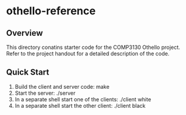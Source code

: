 othello-reference
=================

Overview
--------

This directory conatins starter code for the COMP3130 Othello
project. Refer to the project handout for a detailed description of
the code.

Quick Start
-----------

1. Build the client and server code:
  make
2. Start the server:
  ./server
3. In a separate shell start one of the clients:
  ./client white
4. In a separate shell start the other client:
  ./client black
